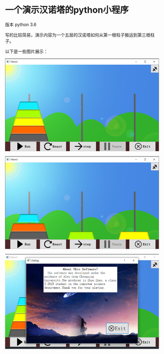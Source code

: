 # 一个演示汉诺塔的python小程序
版本 python 3.6

写的比较简易，演示内容为一个五层的汉诺塔如何从第一根柱子搬运到第三根柱子。

以下是一些图片展示：


![image](img/001.png)


![image](img/002.png)


![image](img/003.png)
